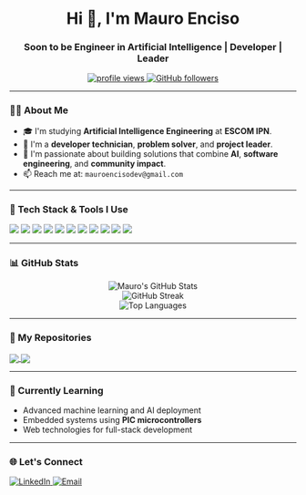 <!-- README.md -->

<h1 align="center">Hi 👋, I'm Mauro Enciso</h1>
<h3 align="center">Soon to be Engineer in Artificial Intelligence | Developer | Leader</h3>

<p align="center">
  <a href="https://github.com/ElEnciso">
    <img src="https://komarev.com/ghpvc/?username=ElEnciso&label=Profile%20views&color=0e75b6&style=flat" alt="profile views"/>
  </a>
  <a href="https://github.com/ElEnciso?tab=followers">
    <img src="https://img.shields.io/github/followers/ElEnciso?label=Followers&style=social" alt="GitHub followers"/>
  </a>
</p>

---

### 👨‍💻 About Me

- 🎓 I'm studying **Artificial Intelligence Engineering** at **ESCOM IPN**.
- 💼 I'm a **developer technician**, **problem solver**, and **project leader**.
- 💬 I'm passionate about building solutions that combine **AI**, **software engineering**, and **community impact**.
- 📫 Reach me at: `mauroencisodev@gmail.com`

---

### 🚀 Tech Stack & Tools I Use

<p align="left">
  <img src="https://img.shields.io/badge/C-00599C?style=for-the-badge&logo=c&logoColor=white" />
  <img src="https://img.shields.io/badge/Java-007396?style=for-the-badge&logo=java&logoColor=white" />
  <img src="https://img.shields.io/badge/Python-3776AB?style=for-the-badge&logo=python&logoColor=white" />
  <img src="https://img.shields.io/badge/Spyder-FF0000?style=for-the-badge&logo=spyder-ide&logoColor=white" />
  <img src="https://img.shields.io/badge/MySQL-4479A1?style=for-the-badge&logo=mysql&logoColor=white" />
  <img src="https://img.shields.io/badge/SQLite-003B57?style=for-the-badge&logo=sqlite&logoColor=white" />
  <img src="https://img.shields.io/badge/Android-3DDC84?style=for-the-badge&logo=android&logoColor=white" />
  <img src="https://img.shields.io/badge/VS%20Code-007ACC?style=for-the-badge&logo=visual-studio-code&logoColor=white" />
  <img src="https://img.shields.io/badge/PyCharm-000000?style=for-the-badge&logo=pycharm&logoColor=white" />
  <img src="https://img.shields.io/badge/HTML5-E34F26?style=for-the-badge&logo=html5&logoColor=white" />
  <img src="https://img.shields.io/badge/JavaScript-F7DF1E?style=for-the-badge&logo=javascript&logoColor=black" />
</p>

---

### 📊 GitHub Stats

<p align="center">
  <img src="https://github-readme-stats.vercel.app/api?username=ElEnciso&show_icons=true&theme=radical&count_private=true" alt="Mauro's GitHub Stats" />
  <br>
  <img src="https://github-readme-streak-stats.herokuapp.com?user=ElEnciso&theme=radical" alt="GitHub Streak" />
  <br>
  <img src="https://github-readme-stats.vercel.app/api/top-langs/?username=ElEnciso&layout=compact&theme=radical&hide=tex" alt="Top Languages" />
</p>

---

### 📂 My Repositories

<a href="https://github.com/ElEnciso?tab=repositories">
  <img align="center" src="https://github-profile-summary-cards.vercel.app/api/cards/repos-per-language?username=ElEnciso&theme=radical" />
  <img align="center" src="https://github-profile-summary-cards.vercel.app/api/cards/most-commit-language?username=ElEnciso&theme=radical" />
</a>

---

### 🧠 Currently Learning

- Advanced machine learning and AI deployment
- Embedded systems using **PIC microcontrollers**
- Web technologies for full-stack development

---

### 🌐 Let's Connect

<p>
  <a href="www.linkedin.com/in/mauro-enciso-109096297" target="_blank">
    <img alt="LinkedIn" src="https://img.shields.io/badge/LinkedIn-0077B5?style=for-the-badge&logo=linkedin&logoColor=white" />
  </a>
  <a href="mailto:maualf.enciso@gmail.com">
    <img alt="Email" src="https://img.shields.io/badge/Email-D14836?style=for-the-badge&logo=gmail&logoColor=white" />
  </a>
</p>
